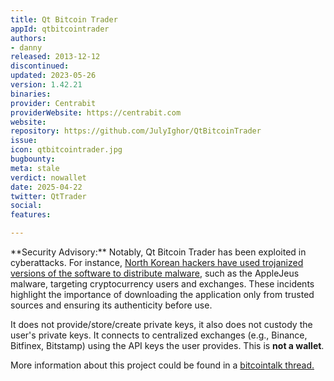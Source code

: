 ```yaml
---
title: Qt Bitcoin Trader
appId: qtbitcointrader
authors:
- danny
released: 2013-12-12
discontinued: 
updated: 2023-05-26
version: 1.42.21
binaries: 
provider: Centrabit
providerWebsite: https://centrabit.com
website: 
repository: https://github.com/JulyIghor/QtBitcoinTrader
issue: 
icon: qtbitcointrader.jpg
bugbounty: 
meta: stale
verdict: nowallet
date: 2025-04-22
twitter: QtTrader
social: 
features: 

---
```


 <div class="alertBox"><div>**Security Advisory:** Notably, Qt Bitcoin Trader has been exploited in cyberattacks. For instance, <a href="https://www.malwarebytes.com/blog/news/2022/12/lazarus-group-uses-fake-cryptocurrency-apps-to-plant-applejeus-malware">North Korean hackers have used trojanized versions of the software to distribute malware</a>, such as the AppleJeus malware, targeting cryptocurrency users and exchanges. These incidents highlight the importance of downloading the application only from trusted sources and ensuring its authenticity before use.
 </div> </div>

It does not provide/store/create private keys, it also does not custody the user's private keys. It connects to centralized exchanges (e.g., Binance, Bitfinex, Bitstamp) using the API keys the user provides. This is **not a wallet**. 

More information about this project could be found in a [bitcointalk thread.](https://bitcointalk.org/index.php?topic=201062.0)

